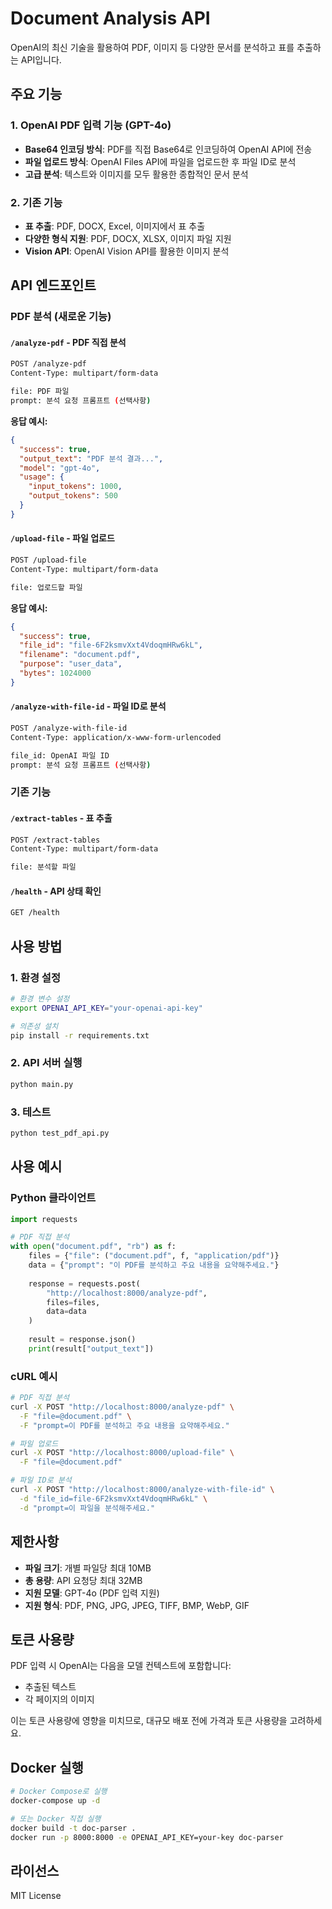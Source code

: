 # Document Analysis API

OpenAI의 최신 기술을 활용하여 PDF, 이미지 등 다양한 문서를 분석하고 표를 추출하는 API입니다.

## 주요 기능

### 1. OpenAI PDF 입력 기능 (GPT-4o)
- **Base64 인코딩 방식**: PDF를 직접 Base64로 인코딩하여 OpenAI API에 전송
- **파일 업로드 방식**: OpenAI Files API에 파일을 업로드한 후 파일 ID로 분석
- **고급 분석**: 텍스트와 이미지를 모두 활용한 종합적인 문서 분석

### 2. 기존 기능
- **표 추출**: PDF, DOCX, Excel, 이미지에서 표 추출
- **다양한 형식 지원**: PDF, DOCX, XLSX, 이미지 파일 지원
- **Vision API**: OpenAI Vision API를 활용한 이미지 분석

## API 엔드포인트

### PDF 분석 (새로운 기능)

#### `/analyze-pdf` - PDF 직접 분석
```bash
POST /analyze-pdf
Content-Type: multipart/form-data

file: PDF 파일
prompt: 분석 요청 프롬프트 (선택사항)
```

**응답 예시:**
```json
{
  "success": true,
  "output_text": "PDF 분석 결과...",
  "model": "gpt-4o",
  "usage": {
    "input_tokens": 1000,
    "output_tokens": 500
  }
}
```

#### `/upload-file` - 파일 업로드
```bash
POST /upload-file
Content-Type: multipart/form-data

file: 업로드할 파일
```

**응답 예시:**
```json
{
  "success": true,
  "file_id": "file-6F2ksmvXxt4VdoqmHRw6kL",
  "filename": "document.pdf",
  "purpose": "user_data",
  "bytes": 1024000
}
```

#### `/analyze-with-file-id` - 파일 ID로 분석
```bash
POST /analyze-with-file-id
Content-Type: application/x-www-form-urlencoded

file_id: OpenAI 파일 ID
prompt: 분석 요청 프롬프트 (선택사항)
```

### 기존 기능

#### `/extract-tables` - 표 추출
```bash
POST /extract-tables
Content-Type: multipart/form-data

file: 분석할 파일
```

#### `/health` - API 상태 확인
```bash
GET /health
```

## 사용 방법

### 1. 환경 설정
```bash
# 환경 변수 설정
export OPENAI_API_KEY="your-openai-api-key"

# 의존성 설치
pip install -r requirements.txt
```

### 2. API 서버 실행
```bash
python main.py
```

### 3. 테스트
```bash
python test_pdf_api.py
```

## 사용 예시

### Python 클라이언트
```python
import requests

# PDF 직접 분석
with open("document.pdf", "rb") as f:
    files = {"file": ("document.pdf", f, "application/pdf")}
    data = {"prompt": "이 PDF를 분석하고 주요 내용을 요약해주세요."}
    
    response = requests.post(
        "http://localhost:8000/analyze-pdf",
        files=files,
        data=data
    )
    
    result = response.json()
    print(result["output_text"])
```

### cURL 예시
```bash
# PDF 직접 분석
curl -X POST "http://localhost:8000/analyze-pdf" \
  -F "file=@document.pdf" \
  -F "prompt=이 PDF를 분석하고 주요 내용을 요약해주세요."

# 파일 업로드
curl -X POST "http://localhost:8000/upload-file" \
  -F "file=@document.pdf"

# 파일 ID로 분석
curl -X POST "http://localhost:8000/analyze-with-file-id" \
  -d "file_id=file-6F2ksmvXxt4VdoqmHRw6kL" \
  -d "prompt=이 파일을 분석해주세요."
```

## 제한사항

- **파일 크기**: 개별 파일당 최대 10MB
- **총 용량**: API 요청당 최대 32MB
- **지원 모델**: GPT-4o (PDF 입력 지원)
- **지원 형식**: PDF, PNG, JPG, JPEG, TIFF, BMP, WebP, GIF

## 토큰 사용량

PDF 입력 시 OpenAI는 다음을 모델 컨텍스트에 포함합니다:
- 추출된 텍스트
- 각 페이지의 이미지

이는 토큰 사용량에 영향을 미치므로, 대규모 배포 전에 가격과 토큰 사용량을 고려하세요.

## Docker 실행

```bash
# Docker Compose로 실행
docker-compose up -d

# 또는 Docker 직접 실행
docker build -t doc-parser .
docker run -p 8000:8000 -e OPENAI_API_KEY=your-key doc-parser
```

## 라이선스

MIT License
